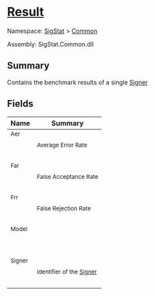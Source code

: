 # [Result](./Result.md)

Namespace: [SigStat]() > [Common](./README.md)

Assembly: SigStat.Common.dll

## Summary
Contains the benchmark results of a single [Signer](https://github.com/hargitomi97/sigstat/blob/master/docs/md/SigStat/Common/Signer.md)

## Fields

| Name | Summary | 
| --- | --- | 
| <sub>Aer</sub><p>&nbsp;</p>| <sub>Average Error Rate</sub>| <br>
| <sub>Far</sub><p>&nbsp;</p>| <sub>False Acceptance Rate</sub>| <br>
| <sub>Frr</sub><p>&nbsp;</p>| <sub>False Rejection Rate</sub>| <br>
| <sub>Model</sub><p>&nbsp;</p>| <sub></sub>| <br>
| <sub>Signer</sub><p>&nbsp;</p>| <sub>Identifier of the [Signer](https://github.com/hargitomi97/sigstat/blob/master/docs/md/SigStat/Common/Result.md)</sub>| <br>


